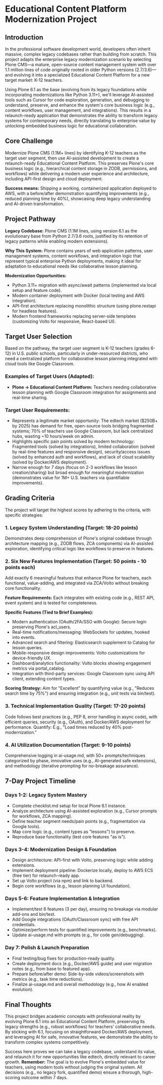 # Educational Content Platform Modernization Project

## Introduction

In the professional software development world, developers often inherit massive, complex legacy codebases rather than building from scratch. This project adapts the enterprise legacy modernization scenario by selecting Plone CMS—a mature, open-source content management system with over 1.1 million lines of code originally rooted in older Python versions (2.7/3.6)—and evolving it into a specialized Educational Content Platform for a new target market: K-12 teachers.

Using Plone 6.1 as the base (evolving from its legacy foundations while incorporating modernizations like Python 3.11+), we'll leverage AI-assisted tools such as Cursor for code exploration, generation, and debugging to understand, preserve, and enhance the system's core business logic (e.g., content workflows, user management, and integrations). This results in a relaunch-ready application that demonstrates the ability to transform legacy systems for contemporary needs, directly translating to enterprise value by unlocking embedded business logic for educational collaboration.

## Core Challenge

Modernize Plone CMS (1.1M+ lines) by identifying K-12 teachers as the target user segment, then use AI-assisted development to create a relaunch-ready Educational Content Platform. This preserves Plone's core business logic (e.g., hierarchical content storage in ZODB, permissions, and workflows) while delivering a modern user experience and architecture, including API-first design and cloud deployment.

**Success means:** Shipping a working, containerized application deployed to AWS, with a before/after demonstration quantifying improvements (e.g., reduced planning time by 40%), showcasing deep legacy understanding and AI-driven transformation.

## Project Pathway

**Legacy Codebase:** Plone CMS (1.1M lines, using version 6.1 as the evolutionary base from Python 2.7/3.6 roots, justified by its retention of legacy patterns while enabling modern extensions).

**Why This System:** Plone contains years of web application patterns, user management systems, content workflows, and integration logic that represent typical enterprise Python deployments, making it ideal for adaptation to educational needs like collaborative lesson planning.

**Modernization Opportunities:**
- Python 3.11+ migration with async/await patterns (implemented via local setup and feature code).
- Modern container deployment with Docker (local testing and AWS integration).
- API-first architecture replacing monolithic structure (using plone.restapi for headless features).
- Modern frontend frameworks replacing server-side templates (customizing Volto for responsive, React-based UI).

## Target User Selection

Based on the pathway, the target user segment is K-12 teachers (grades 6-12) in U.S. public schools, particularly in under-resourced districts, who need a centralized platform for collaborative lesson planning integrated with cloud tools like Google Classroom.

### Examples of Target Users (Adapted):
- **Plone → Educational Content Platform:** Teachers needing collaborative lesson planning with Google Classroom integration for assignments and real-time sharing.

### Target User Requirements:
- Represents a legitimate market opportunity: The edtech market ($250B+ by 2025) has demand for free, open-source tools bridging fragmented systems; 70% of teachers use Google Classroom, but lack centralized hubs, wasting ~10 hours/week on admin.
- Highlights specific pain points solved by modern technology: Fragmented tools (solved by integrations), limited collaboration (solved by real-time features and responsive design), security/access issues (solved by enhanced auth and workflows), and lack of cloud scalability (solved by Docker/AWS deployment).
- Narrow enough for 7 days (focus on 2-3 workflows like lesson creation/sharing) but broad enough for meaningful modernization (demonstrates value for 1M+ U.S. teachers via quantifiable improvements).

## Grading Criteria

The project will target the highest scores by adhering to the criteria, with specific strategies:

### 1. Legacy System Understanding (Target: 18-20 points)
Demonstrates deep comprehension of Plone's original codebase through architecture mapping (e.g., ZODB flows, ZCA components) via AI-assisted exploration, identifying critical logic like workflows to preserve in features.

### 2. Six New Features Implementation (Target: 50 points - 10 points each)
Add exactly 6 meaningful features that enhance Plone for teachers, each functional, value-adding, and integrated via ZCA/Volto without breaking core functionality.

**Feature Requirements:** Each integrates with existing code (e.g., REST API, event system) and is tested for completeness.

**Specific Features (Tied to Brief Examples):**
- Modern authentication (OAuth/2FA/SSO with Google): Secure login preserving Plone's acl_users.
- Real-time notifications/messaging: WebSockets for updates, hooked into events.
- Advanced search and filtering: Elasticsearch supplement to Catalog for lesson queries.
- Mobile-responsive design improvements: Volto customizations for device-friendly UX.
- Dashboard/analytics functionality: Volto blocks showing engagement metrics via portal_catalog.
- Integration with third-party services: Google Classroom sync using API client, extending content types.

**Scoring Strategy:** Aim for "Excellent" by quantifying value (e.g., "Reduces search time by 75%") and ensuring integration (e.g., unit tests via bin/test).

### 3. Technical Implementation Quality (Target: 17-20 points)
Code follows best practices (e.g., PEP 8, error handling in async code), with efficient queries, security (e.g., OAuth), and Docker/AWS deployment for performance. Quantify: E.g., "Load times reduced by 40% post-modernization."

### 4. AI Utilization Documentation (Target: 9-10 points)
Comprehensive logging in ai-usage.md, with 50+ prompts/techniques categorized by phase, innovative uses (e.g., AI-generated safe extensions), and methodology (iterative prompting for no-breakage assurance).

## 7-Day Project Timeline

### Days 1-2: Legacy System Mastery
- Complete checklist.md setup for local Plone 6.1 instance.
- Analyze architecture using AI-assisted exploration (e.g., Cursor prompts for workflows, ZCA mapping).
- Define teacher segment needs/pain points (e.g., fragmentation via Google tools).
- Map core logic (e.g., content types as "lessons") to preserve.
- Reproduce base functionality (test core features "as is").

### Days 3-4: Modernization Design & Foundation
- Design architecture: API-first with Volto, preserving logic while adding extensions.
- Implement deployment pipeline: Dockerize locally, deploy to AWS ECS (free tier) for relaunch-ready app.
- Set up Volto project (via npm) and link to backend.
- Begin core workflows (e.g., lesson planning UI foundation).

### Days 5-6: Feature Implementation & Integration
- Implement/test 6 features (3 per day), ensuring no breakage via modular add-ons and bin/test.
- Add Google integrations (OAuth/Classroom sync) with free API credentials.
- Optimize/perform tests for quantified improvements (e.g., benchmarks).
- Update ai-usage.md with prompts (e.g., for code gen/debugging).

### Day 7: Polish & Launch Preparation
- Final testing/bug fixes for production-ready quality.
- Create deployment docs (e.g., Docker/AWS guide) and user migration notes (e.g., from base to featured app).
- Prepare before/after demo: Side-by-side videos/screenshots with metrics (e.g., task time reductions).
- Finalize ai-usage.md and overall methodology (e.g., how AI enabled evolution).

## Final Thoughts

This project bridges academic concepts with professional reality by evolving Plone 6.1 into an Educational Content Platform, preserving its legacy strengths (e.g., robust workflows) for teachers' collaborative needs. By sticking with 6.1, focusing on straightforward Docker/AWS deployment, and leveraging AI for safe, innovative features, we demonstrate the ability to transform complex systems competitively.

Success here proves we can take a legacy codebase, understand its value, and relaunch it for new opportunities like edtech, directly relevant to career growth. **Remember:** The goal is to evolve Plone's embedded value for teachers, using modern tools without judging the original system. All decisions (e.g., no legacy fork, quantified demo) ensure a thorough, high-scoring outcome within 7 days.